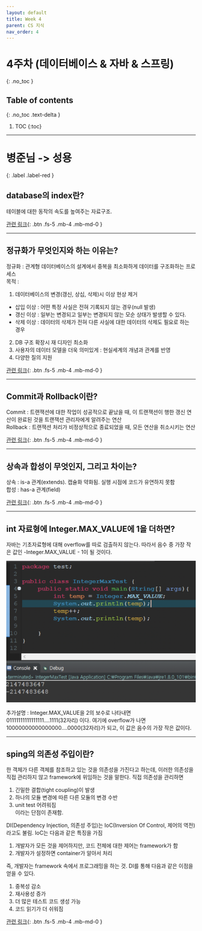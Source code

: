 ```yaml
---
layout: default
title: Week 4
parent: CS 지식
nav_order: 4
---
```


# 4주차 (데이터베이스 & 자바 & 스프링) 
{: .no_toc }

## Table of contents
{: .no_toc .text-delta }

1. TOC
{:toc}
---

# 병준님 -> 성용
{: .label .label-red }

## database의 index란?

테이블에 대한 동작의 속도를 높여주는 자료구조.  

[관련 링크](https://ko.wikipedia.org/wiki/%EC%9D%B8%EB%8D%B1%EC%8A%A4_(%EB%8D%B0%EC%9D%B4%ED%84%B0%EB%B2%A0%EC%9D%B4%EC%8A%A4)){: .btn .fs-5 .mb-4 .mb-md-0 }  

---

## 정규화가 무엇인지와 하는 이유는?  

정규화 : 관계형 데이터베이스의 설계에서 중복을 최소화하게 데이터를 구조화하는 프로세스  
목적 :  
1. 데이터베이스의 변경(갱신, 상십, 삭제)시 이상 현상 제거  
  - 삽입 이상 : 어떤 특정 사실은 전혀 기록되지 않는 경우(null 발생)  
  - 갱신 이상 : 일부는 변경되고 일부는 변경되지 않는 모순 상태가 발생할 수 있다.  
  - 삭제 이상 : 데이터의 삭제가 전혀 다른 사실에 대한 데이터의 삭제도 필요로 하는 경우  
2. DB 구조 확장시 재 디자인 최소화  
3. 사용자의 데이터 모델을 더욱 의미있게 : 현실세계의 개념과 관계를 반영  
4. 다양한 질의 지원  

[관련 링크](https://ko.wikipedia.org/wiki/%EB%8D%B0%EC%9D%B4%ED%84%B0%EB%B2%A0%EC%9D%B4%EC%8A%A4_%EC%A0%95%EA%B7%9C%ED%99%94){: .btn .fs-5 .mb-4 .mb-md-0 }  

---

## Commit과 Rollback이란?  

Commit : 트랜잭션에 대한 작업이 성공적으로 끝났을 때, 이 트랜잭션이 행한 갱신 연산이 완료된 것을 트랜잭션 관리자에게 알려주는 연산  
Rollback : 트랜잭션 처리가 비정상적으로 종료되었을 때, 모든 연산을 취소시키는 연산  

[관련 링크](https://github.com/gyoogle/tech-interview-for-developer/blob/master/Interview/Interview%20List.md#%EB%8D%B0%EC%9D%B4%ED%84%B0%EB%B2%A0%EC%9D%B4%EC%8A%A4){: .btn .fs-5 .mb-4 .mb-md-0 }  

---

## 상속과 합성이 무엇인지, 그리고 차이는?  

상속 : is-a 관계(extends). 캡슐화 약화됨. 실행 시점에 코드가 유연하지 못함  
합성 : has-a 관계(field)  

[관련 링크](https://biggwang.github.io/2019/07/31/OOP/%EC%83%81%EC%86%8D%EB%B3%B4%EB%8B%A4%EB%8A%94%20%ED%95%A9%EC%84%B1%EC%9D%84%20%EC%82%AC%EC%9A%A9%ED%95%B4%EC%95%BC%20%ED%95%98%EB%8A%94%20%EC%9D%B4%EC%9C%A0/){: .btn .fs-5 .mb-4 .mb-md-0 }  

---

## int 자료형에 Integer.MAX_VALUE에 1을 더하면?  

자바는 기초자료형에 대해 overflow를 따로 검출하지 않는다. 따라서 음수 중 가장 작은 값인 -Integer.MAX_VALUE - 1이 될 것이다.  

![](/assets/images/cs/week4.png)  

추가설명 : Integer.MAX_VALUE을 2의 보수로 나타내면  
01111111111111111....1111(32자리) 이다. 여기에 overflow가 나면  
10000000000000000....0000(32자리)가 되고, 이 값은 음수의 가장 작은 값이다.  

---

## sping의 의존성 주입이란?  

한 객체가 다른 객체를 참조하고 있는 것을 의존성을 가진다고 하는데, 이러한 의존성을 직접 관리하지 않고 framework에 위임하는 것을 말한다. 직접 의존성을 관리하면  
1) 긴밀한 결합(tight coupling)이 발생  
2) 하나의 모듈 변경에 따른 다른 모듈의 변경 수반  
3) unit test 어려워짐  
이라는 단점이 존재함. 

DI(Dependency Injection, 의존성 주입)는 IoC(Inversion Of Control, 제어의 역전)라고도 불림. IoC는 다음과 같은 특징을 가짐  
1) 개발자가 모든 것을 제어하지만, 코드 전체에 대한 제어는 framework가 함  
2) 개발자가 설정하면 container가 알아서 처리  

즉, 개발자는 framework 속에서 프로그래밍을 하는 것. DI를 통해 다음과 같은 이점을 얻을 수 있다.  
1) 중복성 감소  
2) 재사용성 증가  
3) 더 많은 테스트 코드 생성 가능  
4) 코드 읽기가 더 쉬워짐  

[관련 링크](https://gmlwjd9405.github.io/2018/11/09/dependency-injection.html){: .btn .fs-5 .mb-4 .mb-md-0 }  

